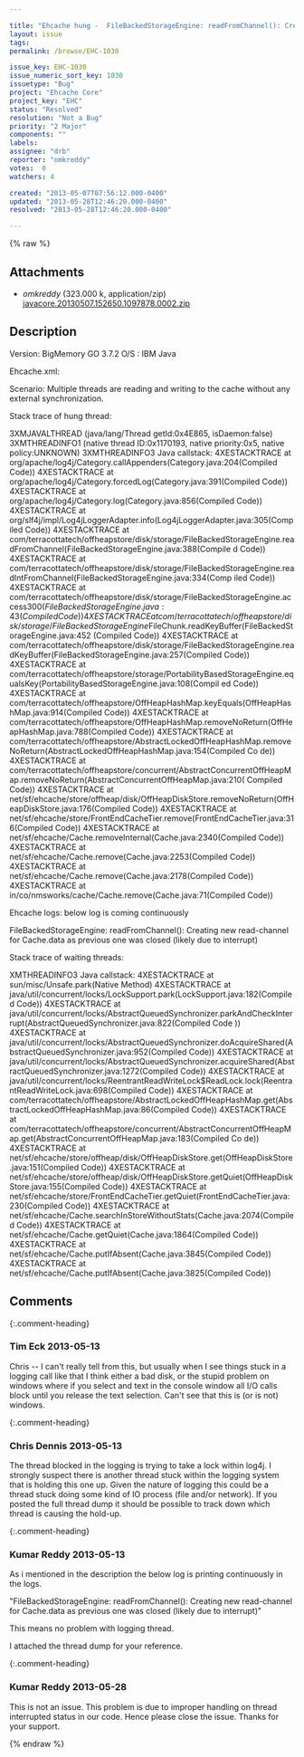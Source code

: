 ```yaml
---

title: "Ehcache hung -  FileBackedStorageEngine: readFromChannel(): Creating new read-channel for Cache.data as previous one was closed (likely due to interrupt)"
layout: issue
tags: 
permalink: /browse/EHC-1030

issue_key: EHC-1030
issue_numeric_sort_key: 1030
issuetype: "Bug"
project: "Ehcache Core"
project_key: "EHC"
status: "Resolved"
resolution: "Not a Bug"
priority: "2 Major"
components: ""
labels: 
assignee: "drb"
reporter: "omkreddy"
votes:  0
watchers: 4

created: "2013-05-07T07:56:12.000-0400"
updated: "2013-05-28T12:46:20.000-0400"
resolved: "2013-05-28T12:46:20.000-0400"

---
```




{% raw %}


## Attachments

* <em>omkreddy</em> (323.000 k, application/zip) [javacore.20130507.152650.1097878.0002.zip](/attachments/EHC/EHC-1030/javacore.20130507.152650.1097878.0002.zip)




## Description

<div markdown="1" class="description">

Version: BigMemory GO 3.7.2
O/S : IBM Java

Ehcache.xml:
    <cache name="Cache" maxEntriesLocalHeap="1000000" eternal="true"
        overflowToDisk="true" diskPersistent="false" />    

Scenario: Multiple threads are reading and writing to the cache without any external synchronization.

Stack trace of hung thread:

3XMJAVALTHREAD            (java/lang/Thread getId:0x4E865, isDaemon:false)
3XMTHREADINFO1            (native thread ID:0x1170193, native priority:0x5, native policy:UNKNOWN)
3XMTHREADINFO3           Java callstack:
4XESTACKTRACE                at org/apache/log4j/Category.callAppenders(Category.java:204(Compiled Code))
4XESTACKTRACE                at org/apache/log4j/Category.forcedLog(Category.java:391(Compiled Code))
4XESTACKTRACE                at org/apache/log4j/Category.log(Category.java:856(Compiled Code))
4XESTACKTRACE                at org/slf4j/impl/Log4jLoggerAdapter.info(Log4jLoggerAdapter.java:305(Compiled Code))
4XESTACKTRACE                at com/terracottatech/offheapstore/disk/storage/FileBackedStorageEngine.readFromChannel(FileBackedStorageEngine.java:388(Compile
d Code))
4XESTACKTRACE                at com/terracottatech/offheapstore/disk/storage/FileBackedStorageEngine.readIntFromChannel(FileBackedStorageEngine.java:334(Comp
iled Code))
4XESTACKTRACE                at com/terracottatech/offheapstore/disk/storage/FileBackedStorageEngine.access$300(FileBackedStorageEngine.java:43(Compiled Code
))
4XESTACKTRACE                at com/terracottatech/offheapstore/disk/storage/FileBackedStorageEngine$FileChunk.readKeyBuffer(FileBackedStorageEngine.java:452
(Compiled Code))
4XESTACKTRACE                at com/terracottatech/offheapstore/disk/storage/FileBackedStorageEngine.readKeyBuffer(FileBackedStorageEngine.java:257(Compiled
Code))
4XESTACKTRACE                at com/terracottatech/offheapstore/storage/PortabilityBasedStorageEngine.equalsKey(PortabilityBasedStorageEngine.java:108(Compil
ed Code))
4XESTACKTRACE                at com/terracottatech/offheapstore/OffHeapHashMap.keyEquals(OffHeapHashMap.java:914(Compiled Code))
4XESTACKTRACE                at com/terracottatech/offheapstore/OffHeapHashMap.removeNoReturn(OffHeapHashMap.java:788(Compiled Code))
4XESTACKTRACE                at com/terracottatech/offheapstore/AbstractLockedOffHeapHashMap.removeNoReturn(AbstractLockedOffHeapHashMap.java:154(Compiled Co
de))
4XESTACKTRACE                at com/terracottatech/offheapstore/concurrent/AbstractConcurrentOffHeapMap.removeNoReturn(AbstractConcurrentOffHeapMap.java:210(
Compiled Code))
4XESTACKTRACE                at net/sf/ehcache/store/offheap/disk/OffHeapDiskStore.removeNoReturn(OffHeapDiskStore.java:176(Compiled Code))
4XESTACKTRACE                at net/sf/ehcache/store/FrontEndCacheTier.remove(FrontEndCacheTier.java:316(Compiled Code))
4XESTACKTRACE                at net/sf/ehcache/Cache.removeInternal(Cache.java:2340(Compiled Code))
4XESTACKTRACE                at net/sf/ehcache/Cache.remove(Cache.java:2253(Compiled Code))
4XESTACKTRACE                at net/sf/ehcache/Cache.remove(Cache.java:2178(Compiled Code))
4XESTACKTRACE                at in/co/nmsworks/cache/Cache.remove(Cache.java:71(Compiled Code))


Ehcache logs: below log is coming continuously

FileBackedStorageEngine: readFromChannel(): Creating new read-channel for Cache.data as previous one was closed (likely due to interrupt)


Stack trace of waiting threads:

XMTHREADINFO3           Java callstack:
4XESTACKTRACE                at sun/misc/Unsafe.park(Native Method)
4XESTACKTRACE                at java/util/concurrent/locks/LockSupport.park(LockSupport.java:182(Compiled Code))
4XESTACKTRACE                at java/util/concurrent/locks/AbstractQueuedSynchronizer.parkAndCheckInterrupt(AbstractQueuedSynchronizer.java:822(Compiled Code
))
4XESTACKTRACE                at java/util/concurrent/locks/AbstractQueuedSynchronizer.doAcquireShared(AbstractQueuedSynchronizer.java:952(Compiled Code))
4XESTACKTRACE                at java/util/concurrent/locks/AbstractQueuedSynchronizer.acquireShared(AbstractQueuedSynchronizer.java:1272(Compiled Code))
4XESTACKTRACE                at java/util/concurrent/locks/ReentrantReadWriteLock$ReadLock.lock(ReentrantReadWriteLock.java:698(Compiled Code))
4XESTACKTRACE                at com/terracottatech/offheapstore/AbstractLockedOffHeapHashMap.get(AbstractLockedOffHeapHashMap.java:86(Compiled Code))
4XESTACKTRACE                at com/terracottatech/offheapstore/concurrent/AbstractConcurrentOffHeapMap.get(AbstractConcurrentOffHeapMap.java:183(Compiled Co
de))
4XESTACKTRACE                at net/sf/ehcache/store/offheap/disk/OffHeapDiskStore.get(OffHeapDiskStore.java:151(Compiled Code))
4XESTACKTRACE                at net/sf/ehcache/store/offheap/disk/OffHeapDiskStore.getQuiet(OffHeapDiskStore.java:155(Compiled Code))
4XESTACKTRACE                at net/sf/ehcache/store/FrontEndCacheTier.getQuiet(FrontEndCacheTier.java:230(Compiled Code))
4XESTACKTRACE                at net/sf/ehcache/Cache.searchInStoreWithoutStats(Cache.java:2074(Compiled Code))
4XESTACKTRACE                at net/sf/ehcache/Cache.getQuiet(Cache.java:1864(Compiled Code))
4XESTACKTRACE                at net/sf/ehcache/Cache.putIfAbsent(Cache.java:3845(Compiled Code))
4XESTACKTRACE                at net/sf/ehcache/Cache.putIfAbsent(Cache.java:3825(Compiled Code))




</div>

## Comments


{:.comment-heading}
### **Tim Eck** <span class="date">2013-05-13</span>

<div markdown="1" class="comment">

Chris -- I can't really tell from this, but usually when I see things stuck in a logging call like that I think either a bad disk, or the stupid problem on windows where if you select and text in the console window all I/O calls block until you release the text selection. Can't see that this is (or is not) windows.

</div>


{:.comment-heading}
### **Chris Dennis** <span class="date">2013-05-13</span>

<div markdown="1" class="comment">

The thread blocked in the logging is trying to take a lock within log4j.  I strongly suspect there is another thread stuck within the logging system that is holding this one up.  Given the nature of logging this could be a thread stuck doing some kind of IO process (file and/or network).  If you posted the full thread dump it should be possible to track down which thread is causing the hold-up.

</div>


{:.comment-heading}
### **Kumar Reddy** <span class="date">2013-05-13</span>

<div markdown="1" class="comment">

As i mentioned in the description the below log is printing continuously in the logs.

"FileBackedStorageEngine: readFromChannel(): Creating new read-channel for Cache.data as previous one was closed (likely due to interrupt)"

This means no problem with logging thread.

I attached the thread dump for your reference.



</div>


{:.comment-heading}
### **Kumar Reddy** <span class="date">2013-05-28</span>

<div markdown="1" class="comment">

This is not an issue. This problem is due to improper handling on thread interrupted status in our code.
Hence please close the issue. Thanks for your support.



</div>



{% endraw %}
